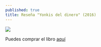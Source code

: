 ```yaml
---
published: true
title: Reseña "Yonkis del dinero" (2016)
---
```

![](http://i.imgur.com/Yw8pAOU.jpg)

Puedes comprar el libro [aquí](https://www.amazon.es/Yonquis-del-dinero-Cuadril%C3%A1tero-libros/dp/841601289X)
